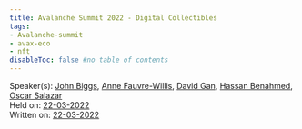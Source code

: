 ```yaml
---
title: Avalanche Summit 2022 - Digital Collectibles
tags:
- Avalanche-summit
- avax-eco
- nft
disableToc: false #no table of contents
---
```


Speaker(s): [John Biggs](notes/John%20Biggs.md), [Anne Fauvre-Willis](notes/Anne%20Fauvre-Willis.md), [David Gan](notes/David%20Gan.md), [Hassan Benahmed](notes/Hassan%20Benahmed.md), [Oscar Salazar](notes/Oscar%20Salazar.md)   
Held on: [22-03-2022](notes/22-03-2022.md)   
Written on: [22-03-2022](notes/22-03-2022.md)   